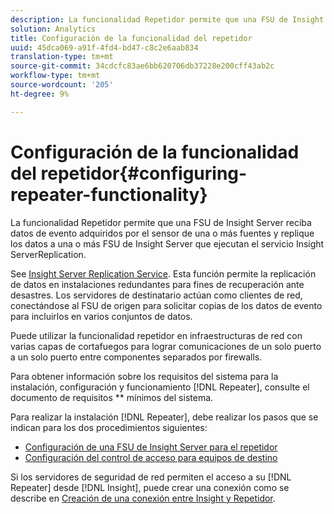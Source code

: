 ```yaml
---
description: La funcionalidad Repetidor permite que una FSU de Insight Server reciba datos de evento adquiridos por el sensor de una o más fuentes y replique los datos a una o más FSU de Insight Server que ejecutan el servicio Insight ServerReplication.
solution: Analytics
title: Configuración de la funcionalidad del repetidor
uuid: 45dca069-a91f-4fd4-bd47-c8c2e6aab834
translation-type: tm+mt
source-git-commit: 34cdcfc83ae6bb620706db37228e200cff43ab2c
workflow-type: tm+mt
source-wordcount: '205'
ht-degree: 9%

---
```



# Configuración de la funcionalidad del repetidor{#configuring-repeater-functionality}

La funcionalidad Repetidor permite que una FSU de Insight Server reciba datos de evento adquiridos por el sensor de una o más fuentes y replique los datos a una o más FSU de Insight Server que ejecutan el servicio Insight ServerReplication.

See [Insight Server Replication Service](../../../../home/c-inst-svr/c-ins-svr-rep-svc/c-ins-svr-rep-svc.md#concept-926e654e80d943a0b6ac44a82a510d92). Esta función permite la replicación de datos en instalaciones redundantes para fines de recuperación ante desastres. Los servidores de destinatario actúan como clientes de red, conectándose al FSU de origen para solicitar copias de los datos de evento para incluirlos en varios conjuntos de datos.

Puede utilizar la funcionalidad repetidor en infraestructuras de red con varias capas de cortafuegos para lograr comunicaciones de un solo puerto a un solo puerto entre componentes separados por firewalls.

Para obtener información sobre los requisitos del sistema para la instalación, configuración y funcionamiento [!DNL Repeater], consulte el documento de requisitos ** mínimos del sistema.

Para realizar la instalación [!DNL Repeater], debe realizar los pasos que se indican para los dos procedimientos siguientes:

* [Configuración de una FSU de Insight Server para el repetidor](../../../../home/c-inst-svr/c-rptr-fntly/c-cnfg-rptr-fntly/t-cfg-fsu-rptr.md#task-1ad7fa5777b845f4bd398f97226e56b2)
* [Configuración del control de acceso para equipos de destino](../../../../home/c-inst-svr/c-rptr-fntly/c-cnfg-rptr-fntly/t-cfg-acc-ctrll-tgt-mach.md#task-0e49953728444839bc0a26234501a4c5)

Si los servidores de seguridad de red permiten el acceso a su [!DNL Repeater] desde [!DNL Insight], puede crear una conexión como se describe en [Creación de una conexión entre Insight y Repetidor](../../../../home/c-inst-svr/c-rptr-fntly/c-cnfg-rptr-fntly/t-crt-conn-ins-rptr.md#task-785bfe5f0e31484683e4345038add118).
